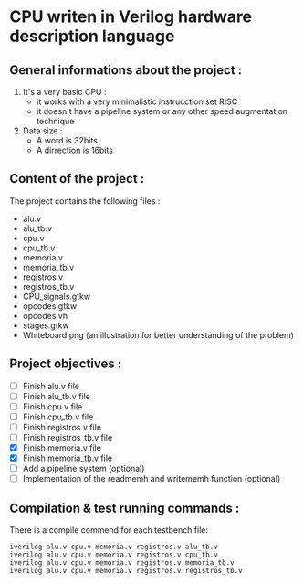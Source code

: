 # CPU writen in Verilog hardware description language

## General informations about the project :
1. It's a very basic CPU :
    * it works with a very minimalistic instrucction set RISC
    * it doesn't have a pipeline system or any other speed augmentation technique
2. Data size :
    * A word is 32bits
    * A dirrection is 16bits

## Content of the project :
The project contains the following files :
- alu.v
- alu_tb.v
- cpu.v
- cpu_tb.v
- memoria.v
- memoria_tb.v
- registros.v
- registros_tb.v
- CPU_signals.gtkw
- opcodes.gtkw
- opcodes.vh
- stages.gtkw
- Whiteboard.png    (an illustration for better understanding of the problem)
## Project objectives :
- [ ] Finish alu.v file
- [ ] Finish alu_tb.v file
- [ ] Finish cpu.v file
- [ ] Finish cpu_tb.v file
- [ ] Finish registros.v file
- [ ] Finish registros_tb.v file
- [x] Finish memoria.v file
- [x] Finish memoria_tb.v file
- [ ] Add a pipeline system (optional)
- [ ] Implementation of the readmemh and writememh function (optional)
## Compilation & test running commands :
There is a compile commend for each testbench file:
```
iverilog alu.v cpu.v memoria.v registros.v alu_tb.v
iverilog alu.v cpu.v memoria.v registros.v cpu_tb.v
iverilog alu.v cpu.v memoria.v registros.v memoria_tb.v
iverilog alu.v cpu.v memoria.v registros.v registros_tb.v
```